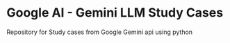 # Google AI - Gemini LLM Study Cases
Repository for Study cases from Google Gemini api using python
